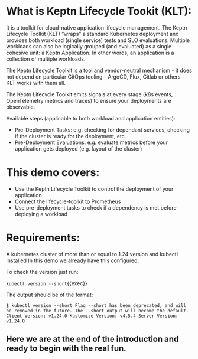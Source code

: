 <br>


# What is Keptn Lifecycle Tookit (KLT):

It is a toolkit for cloud-native application lifecycle management. The Keptn Lifecycle Toolkit (KLT) “wraps” a standard Kubernetes deployment and provides both workload (single service) tests and SLO evaluations. Multiple workloads can also be logically grouped (and evaluated) as a single cohesive unit: a Keptn Application. In other words, an application is a collection of multiple workloads.

The Keptn Lifecycle Toolkit is a tool and vendor-neutral mechanism - it does not depend on particular GitOps tooling - ArgoCD, Flux, Gitlab or others - KLT works with them all.

The Keptn Lifecycle Toolkit emits signals at every stage (k8s events, OpenTelemetry metrics and traces) to ensure your deployments are observable.

Available steps (applicable to both workload and application entities):

- Pre-Deployment Tasks: e.g. checking for dependant services, checking if the cluster is ready for the deployment, etc.
- Pre-Deployment Evaluations: e.g. evaluate metrics before your application gets deployed (e.g. layout of the cluster)


# This demo covers:

- Use the Keptn Lifecycle Toolkit to control the deployment of your application
- Connect the lifecycle-toolkit to Prometheus
- Use pre-deployment tasks to check if a dependency is met before deploying a workload

# Requirements:

A kubernetes cluster of more than or equal to 1.24 version and kubectl installed
In this demo we already have this configured.

To check the version just run:

`kubectl version --short`{{exec}}

The output should be of the format:

`$ kubectl version --short
Flag --short has been deprecated, and will be removed in the future. The --short output will become the default.
Client Version: v1.24.0
Kustomize Version: v4.5.4
Server Version: v1.24.0 `

## Here we are at the end of the introduction and ready to begin with the real fun. 
